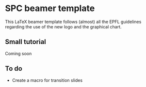 # SPC beamer template

This LaTeX beamer template follows (almost) all the EPFL guidelines regarding the use of the new
logo and the graphical chart.

## Small tutorial
Coming soon

## To do
- Create a macro for transition slides

